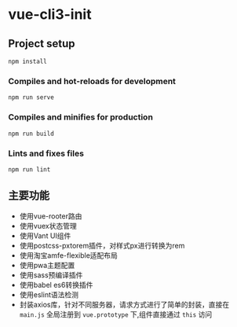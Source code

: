 # vue-cli3-init

## Project setup
```
npm install
```

### Compiles and hot-reloads for development
```
npm run serve
```

### Compiles and minifies for production
```
npm run build
```

### Lints and fixes files
```
npm run lint
```

## 主要功能

- 使用vue-rooter路由
- 使用vuex状态管理
- 使用Vant UI组件 
- 使用postcss-pxtorem插件，对样式px进行转换为rem
- 使用淘宝amfe-flexible适配布局
- 使用pwa主题配置
- 使用sass预编译插件
- 使用babel es6转换插件
- 使用eslint语法检测
- 封装axios库，针对不同服务器，请求方式进行了简单的封装，直接在 `main.js` 全局注册到 `vue.prototype` 下,组件直接通过 `this` 访问